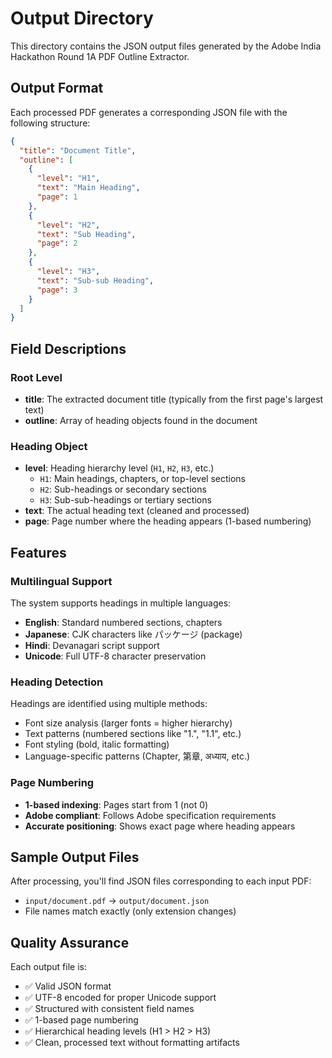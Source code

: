 # Output Directory

This directory contains the JSON output files generated by the Adobe India Hackathon Round 1A PDF Outline Extractor.

## Output Format

Each processed PDF generates a corresponding JSON file with the following structure:

```json
{
  "title": "Document Title",
  "outline": [
    {
      "level": "H1",
      "text": "Main Heading",
      "page": 1
    },
    {
      "level": "H2", 
      "text": "Sub Heading",
      "page": 2
    },
    {
      "level": "H3",
      "text": "Sub-sub Heading",
      "page": 3
    }
  ]
}
```

## Field Descriptions

### Root Level
- **title**: The extracted document title (typically from the first page's largest text)
- **outline**: Array of heading objects found in the document

### Heading Object
- **level**: Heading hierarchy level (`H1`, `H2`, `H3`, etc.)
  - `H1`: Main headings, chapters, or top-level sections
  - `H2`: Sub-headings or secondary sections  
  - `H3`: Sub-sub-headings or tertiary sections
- **text**: The actual heading text (cleaned and processed)
- **page**: Page number where the heading appears (1-based numbering)

## Features

### Multilingual Support
The system supports headings in multiple languages:
- **English**: Standard numbered sections, chapters
- **Japanese**: CJK characters like パッケージ (package)
- **Hindi**: Devanagari script support
- **Unicode**: Full UTF-8 character preservation

### Heading Detection
Headings are identified using multiple methods:
- Font size analysis (larger fonts = higher hierarchy)
- Text patterns (numbered sections like "1.", "1.1", etc.)
- Font styling (bold, italic formatting)
- Language-specific patterns (Chapter, 第章, अध्याय, etc.)

### Page Numbering
- **1-based indexing**: Pages start from 1 (not 0)
- **Adobe compliant**: Follows Adobe specification requirements
- **Accurate positioning**: Shows exact page where heading appears

## Sample Output Files

After processing, you'll find JSON files corresponding to each input PDF:
- `input/document.pdf` → `output/document.json`
- File names match exactly (only extension changes)

## Quality Assurance

Each output file is:
- ✅ Valid JSON format
- ✅ UTF-8 encoded for proper Unicode support
- ✅ Structured with consistent field names
- ✅ 1-based page numbering
- ✅ Hierarchical heading levels (H1 > H2 > H3)
- ✅ Clean, processed text without formatting artifacts
